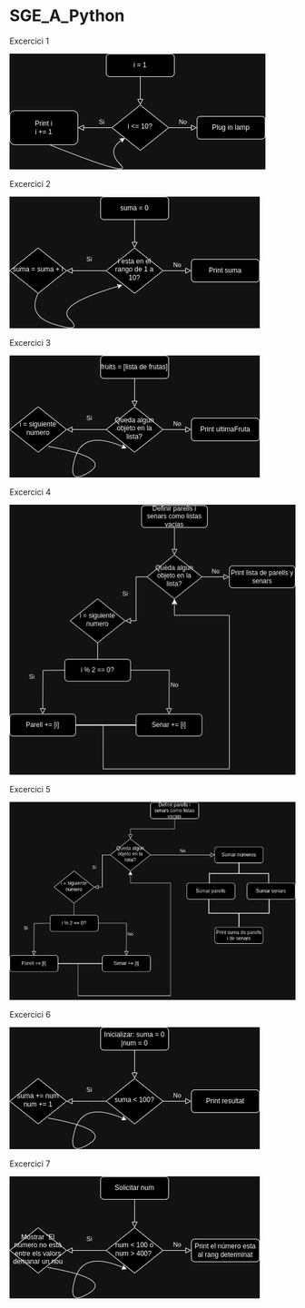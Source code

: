 # SGE_A_Python

Excercici 1

![Ex1](diagrames_flux/SGE_A3_Ex1.drawio.png)

Excercici 2

![Ex2](diagrames_flux/SGE_A3_Ex2.drawio.png)

Excercici 3

![Ex3](diagrames_flux/SGE_A3_Ex3.drawio.png)

Excercici 4

![Ex4](diagrames_flux/SGE_A3_Ex4.drawio.png)

Excercici 5

![Ex5](diagrames_flux/SGE_A3_Ex5.drawio.png)

Excercici 6

![Ex6](diagrames_flux/SGE_A3_Ex6.drawio.png)

Excercici 7

![Ex7](diagrames_flux/SGE_A3_Ex7.drawio.png)
